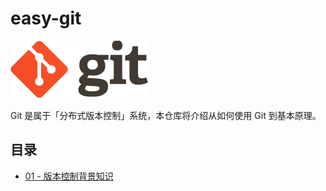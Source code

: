 # easy-git

![git-log](./docs/figures/README.md/git-logo.png)

Git 是属于「分布式版本控制」系统，本仓库将介绍从如何使用 Git 到基本原理。

## 目录

* [01 - 版本控制背景知识](./docs/01-版本控制背景知识.md)
